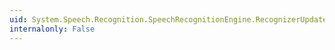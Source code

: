 ```yaml
---
uid: System.Speech.Recognition.SpeechRecognitionEngine.RecognizerUpdateReached
internalonly: False
---
```

